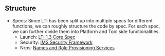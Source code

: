 ## Structure

* Specs: Since LTI has been split up into multiple specs for different functions, we can roughly structure the code by spec. For each spec, we can further divide them into Platform and Tool side functionalities.
  * Launch: [LTI 1.3 Core Spec](https://www.imsglobal.org/spec/lti/v1p3/)
  * Security: [IMS Security Framework](https://www.imsglobal.org/spec/security/v1p0)
  * Nrps: [Names and Role Provisioning Services](http://www.imsglobal.org/spec/lti-nrps/v2p0) 

